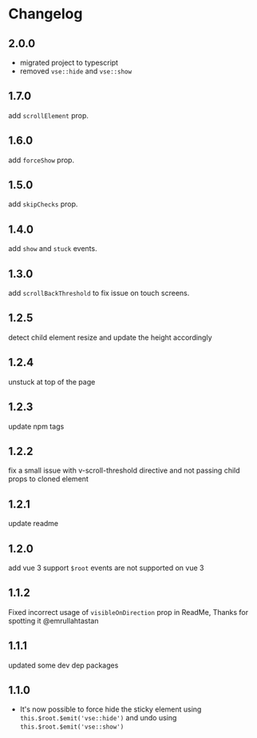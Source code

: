 # Changelog

## 2.0.0

- migrated project to typescript
- removed `vse::hide` and `vse::show`

## 1.7.0

add `scrollElement` prop.

## 1.6.0

add `forceShow` prop.

## 1.5.0

add `skipChecks` prop.

## 1.4.0

add `show` and `stuck` events.

## 1.3.0

add `scrollBackThreshold` to fix issue on touch screens.

## 1.2.5

detect child element resize and update the height accordingly

## 1.2.4

unstuck at top of the page

## 1.2.3

update npm tags

## 1.2.2

fix a small issue with v-scroll-threshold directive and not passing child props to cloned element

## 1.2.1

update readme

## 1.2.0

add vue 3 support
`$root` events are not supported on vue 3

## 1.1.2

Fixed incorrect usage of `visibleOnDirection` prop in ReadMe, Thanks for spotting it @emrullahtastan

## 1.1.1

updated some dev dep packages

## 1.1.0

- It's now possible to force hide the sticky element using `this.$root.$emit('vse::hide')` and undo using `this.$root.$emit('vse::show')`
